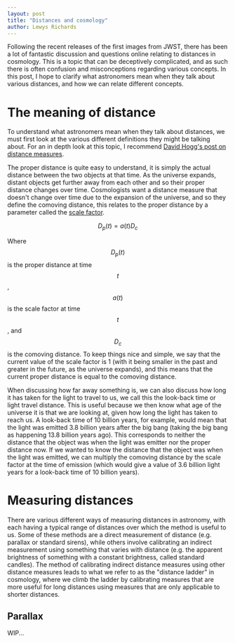 ```yaml
---
layout: post
title: "Distances and cosmology"
author: Lewys Richards
---
```


Following the recent releases of the first images from JWST, there has been a lot of fantastic discussion and questions online relating to distances in cosmology. 
This is a topic that can be deceptively complicated, and as such there is often confusion and misconceptions regarding various concepts. 
In this post, I hope to clarify what astronomers mean when they talk about various distances, and how we can relate different concepts.

# The meaning of distance

To understand what astronomers mean when they talk about distances, we must first look at the various different definitions they might be talking about. For an in depth look at this topic, I recommend [David Hogg's post on distance measures](https://doi.org/10.48550/arXiv.astro-ph/9905116). 

The proper distance is quite easy to understand, it is simply the actual distance between the two objects at that time. 
As the universe expands, distant objects get further away from each other and so their proper distance changes over time. 
Cosmologists want a distance measure that doesn't change over time due to the expansion of the universe, and so they define the comoving distance, this relates to the proper distance by a parameter called the [scale factor](https://en.wikipedia.org/wiki/Scale_factor_(cosmology)). 

$$
 D_{p}(t) = a(t) D_{c}
$$

Where $$D_{p}(t)$$ is the proper distance at time $$t$$, $$a(t)$$ is the scale factor at time $$t$$, and $$D_{c}$$ is the comoving distance. To keep things nice and simple, we say that the current value of the scale factor is 1 (with it being smaller in the past and greater in the future, as the universe expands), and this means that the current proper distance is equal to the comoving distance.

When discussing how far away something is, we can also discuss how long it has taken for the light to travel to us, we call this the look-back time or light travel distance. 
This is useful because we then know what age of the universe it is that we are looking at, given how long the light has taken to reach us. 
A look-back time of 10 billion years, for example, would mean that the light was emitted 3.8 billion years after the big bang (taking the big bang as happening 13.8 billion years ago). 
This corresponds to neither the distance that the object was when the light was emitter nor the proper distance now. 
If we wanted to know the distance that the object was when the light was emitted, we can multiply the comoving distance by the scale factor at the time of emission (which would give a value of 3.6 billion light years for a look-back time of 10 billion years).

# Measuring distances

There are various different ways of measuring distances in astronomy, with each having a typical range of distances over which the method is useful to us. 
Some of these methods are a direct measurement of distance (e.g. parallax or standard sirens), while others involve calibrating an indirect measurement using something that varies with distance (e.g. the apparent brightness of something with a constant brightness, called standard candles). 
The method of calibrating indirect distance measures using other distance measures leads to what we refer to as the "distance ladder" in cosmology, where we climb the ladder by calibrating measures that are more useful for long distances using measures that are only applicable to shorter distances. 

## Parallax

WIP...
